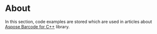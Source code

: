 # About

In this section, code examples are stored which are used in articles about [Aspose Barcode for C++](https://products.aspose.com/barcode/cpp) library.